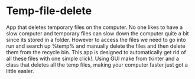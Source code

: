 # Temp-file-delete
App that deletes temporary files on the computer. No one likes to have a slow computer and temporary files can slow down the computer quite a bit since its stored in a folder. However to access the files we need to go into run and search up %temp% and manually delete the files and then delete them from the recycle bin. This app is designed to automatically get rid of all these files with one simple click!. Using GUI make from tkinter and a class that deletes all the temp files, making your computer faster just got a little easier. 
